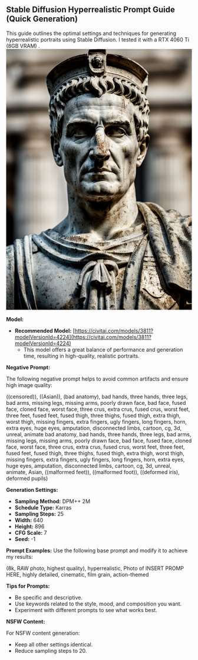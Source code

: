## Stable Diffusion Hyperrealistic Prompt Guide (Quick Generation)

This guide outlines the optimal settings and techniques for generating hyperrealistic portraits using Stable Diffusion. I tested it with a RTX 4060 Ti (8GB VRAM) .
![](https://raw.githubusercontent.com/the-real-t30d0r/Stable-Diffusion-Hyperrealistic-Prompt-Guide/refs/heads/main/00022-3290660100.png)


**Model:**

* **Recommended Model:** [https://civitai.com/models/3811?modelVersionId=4224](https://civitai.com/models/3811?modelVersionId=4224) 
    * This model offers a great balance of performance and generation time, resulting in high-quality, realistic portraits.

**Negative Prompt:**

The following negative prompt helps to avoid common artifacts and ensure high image quality:

((censored)), ((Asian)), (bad anatomy), bad hands, three hands, three legs, bad arms, missing legs, missing arms, poorly drawn face, bad face, fused face, cloned face, worst face, three crus, extra crus, fused crus, worst feet, three feet, fused feet, fused thigh, three thighs, fused thigh, extra thigh, worst thigh, missing fingers, extra fingers, ugly fingers, long fingers, horn, extra eyes, huge eyes, amputation, disconnected limbs, cartoon, cg, 3d, unreal, animate bad anatomy, bad hands, three hands, three legs, bad arms, missing legs, missing arms, poorly drawn face, bad face, fused face, cloned face, worst face, three crus, extra crus, fused crus, worst feet, three feet, fused feet, fused thigh, three thighs, fused thigh, extra thigh, worst thigh, missing fingers, extra fingers, ugly fingers, long fingers, horn, extra eyes, huge eyes, amputation, disconnected limbs, cartoon, cg, 3d, unreal, animate, Asian, ((malformed feet)), ((malformed foot)), ((deformed iris), deformed pupils)


**Generation Settings:**

* **Sampling Method:** DPM++ 2M
* **Schedule Type:** Karras
* **Sampling Steps:** 25
* **Width:** 640
* **Height:** 896
* **CFG Scale:** 7
* **Seed:** -1

**Prompt Examples:**
Use the following base prompt and modify it to achieve my results:

(8k, RAW photo, highest quality), hyperrealistic, Photo of INSERT PROMP HERE, highly detailed, cinematic, film grain, action-themed

**Tips for Prompts:**

* Be specific and descriptive.
* Use keywords related to the style, mood, and composition you want.
* Experiment with different prompts to see what works best.

**NSFW Content:**

For NSFW content generation:

* Keep all other settings identical.
* Reduce sampling steps to 20.




